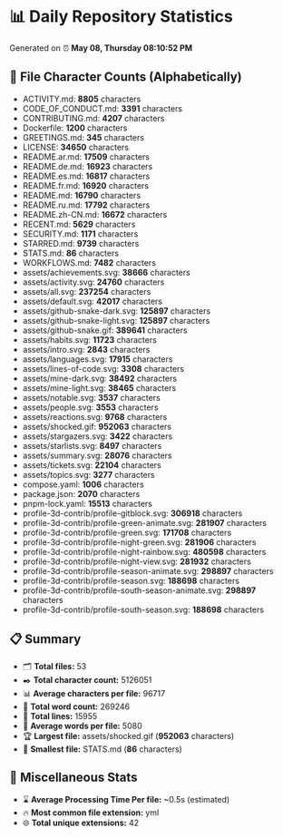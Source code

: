 # 📊 Daily Repository Statistics
Generated on ⏰ **May 08, Thursday 08:10:52 PM**

## 📂 File Character Counts (Alphabetically)
- ACTIVITY.md: **8805** characters
- CODE_OF_CONDUCT.md: **3391** characters
- CONTRIBUTING.md: **4207** characters
- Dockerfile: **1200** characters
- GREETINGS.md: **345** characters
- LICENSE: **34650** characters
- README.ar.md: **17509** characters
- README.de.md: **16923** characters
- README.es.md: **16817** characters
- README.fr.md: **16920** characters
- README.md: **16790** characters
- README.ru.md: **17792** characters
- README.zh-CN.md: **16672** characters
- RECENT.md: **5629** characters
- SECURITY.md: **1171** characters
- STARRED.md: **9739** characters
- STATS.md: **86** characters
- WORKFLOWS.md: **7482** characters
- assets/achievements.svg: **38666** characters
- assets/activity.svg: **24760** characters
- assets/all.svg: **237254** characters
- assets/default.svg: **42017** characters
- assets/github-snake-dark.svg: **125897** characters
- assets/github-snake-light.svg: **125897** characters
- assets/github-snake.gif: **389641** characters
- assets/habits.svg: **11723** characters
- assets/intro.svg: **2843** characters
- assets/languages.svg: **17915** characters
- assets/lines-of-code.svg: **3308** characters
- assets/mine-dark.svg: **38492** characters
- assets/mine-light.svg: **38465** characters
- assets/notable.svg: **3537** characters
- assets/people.svg: **3553** characters
- assets/reactions.svg: **9768** characters
- assets/shocked.gif: **952063** characters
- assets/stargazers.svg: **3422** characters
- assets/starlists.svg: **8497** characters
- assets/summary.svg: **28076** characters
- assets/tickets.svg: **22104** characters
- assets/topics.svg: **3277** characters
- compose.yaml: **1006** characters
- package.json: **2070** characters
- pnpm-lock.yaml: **15513** characters
- profile-3d-contrib/profile-gitblock.svg: **306918** characters
- profile-3d-contrib/profile-green-animate.svg: **281907** characters
- profile-3d-contrib/profile-green.svg: **171708** characters
- profile-3d-contrib/profile-night-green.svg: **281906** characters
- profile-3d-contrib/profile-night-rainbow.svg: **480598** characters
- profile-3d-contrib/profile-night-view.svg: **281932** characters
- profile-3d-contrib/profile-season-animate.svg: **298897** characters
- profile-3d-contrib/profile-season.svg: **188698** characters
- profile-3d-contrib/profile-south-season-animate.svg: **298897** characters
- profile-3d-contrib/profile-south-season.svg: **188698** characters

## 📋 Summary
- 🗂️ **Total files:** 53
- ✒️ **Total character count:** 5126051
- 📊 **Average characters per file:** 96717
- 📝 **Total word count:** 269246
- 🧾 **Total lines:** 15955
- 📐 **Average words per file:** 5080
- 🏆 **Largest file:** assets/shocked.gif (**952063** characters)
- 🥉 **Smallest file:** STATS.md (**86** characters)

## 🌟 Miscellaneous Stats
- ⌛ **Average Processing Time Per file:** ~0.5s (estimated)
- 🔥 **Most common file extension:** yml
- 🌐 **Total unique extensions:** 42
